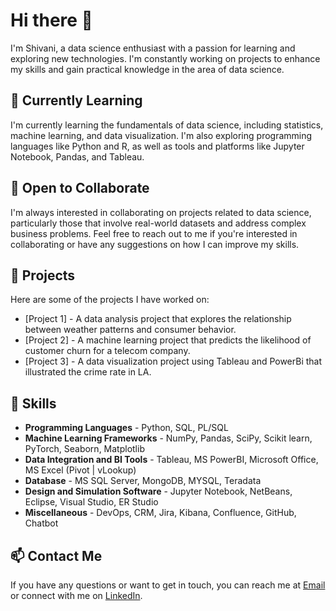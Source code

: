 # Hi there 👋

I'm Shivani, a data science enthusiast with a passion for learning and exploring new technologies. I'm constantly working on projects to enhance my skills and gain practical knowledge in the area of data science.

## 🌱 Currently Learning

I'm currently learning the fundamentals of data science, including statistics, machine learning, and data visualization. I'm also exploring programming languages like Python and R, as well as tools and platforms like Jupyter Notebook, Pandas, and Tableau.

## 🤝 Open to Collaborate

I'm always interested in collaborating on projects related to data science, particularly those that involve real-world datasets and address complex business problems. Feel free to reach out to me if you're interested in collaborating or have any suggestions on how I can improve my skills.

## 🔭 Projects

Here are some of the projects I have worked on:

- [Project 1] - A data analysis project that explores the relationship between weather patterns and consumer behavior.
- [Project 2] - A machine learning project that predicts the likelihood of customer churn for a telecom company.
- [Project 3] - A data visualization project using Tableau and PowerBi that illustrated the crime rate in LA.

## 🚀 Skills
- **Programming Languages** -		        Python, SQL, PL/SQL
- **Machine Learning Frameworks** - 		NumPy, Pandas, SciPy, Scikit learn, PyTorch, Seaborn, Matplotlib
- **Data Integration and BI Tools** - 	Tableau, MS PowerBI, Microsoft Office, MS Excel (Pivot | vLookup)
- **Database** -  				              MS SQL Server, MongoDB, MYSQL, Teradata
- **Design and Simulation Software** - 	Jupyter Notebook, NetBeans, Eclipse, Visual Studio, ER Studio 
- **Miscellaneous** -  				          DevOps, CRM, Jira, Kibana, Confluence, GitHub, Chatbot

## 📫 Contact Me

If you have any questions or want to get in touch, you can reach me at [Email](mailto:shekhawat.sh@northeastern.edu) or connect with me on 
[LinkedIn](https://www.linkedin.com/in/shivani-shekhawat-9461b3107/).

